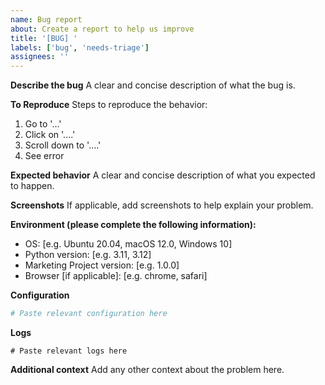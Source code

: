 ```yaml
---
name: Bug report
about: Create a report to help us improve
title: '[BUG] '
labels: ['bug', 'needs-triage']
assignees: ''
---
```


**Describe the bug**
A clear and concise description of what the bug is.

**To Reproduce**
Steps to reproduce the behavior:
1. Go to '...'
2. Click on '....'
3. Scroll down to '....'
4. See error

**Expected behavior**
A clear and concise description of what you expected to happen.

**Screenshots**
If applicable, add screenshots to help explain your problem.

**Environment (please complete the following information):**
 - OS: [e.g. Ubuntu 20.04, macOS 12.0, Windows 10]
 - Python version: [e.g. 3.11, 3.12]
 - Marketing Project version: [e.g. 1.0.0]
 - Browser [if applicable]: [e.g. chrome, safari]

**Configuration**
```yaml
# Paste relevant configuration here
```

**Logs**
```
# Paste relevant logs here
```

**Additional context**
Add any other context about the problem here.
